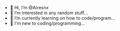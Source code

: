 - 👋 Hi, I’m @Airesnx
- 👀 I’m interested in any random stuff...
- 🌱 I’m currently learning on how to code/program...
- 💙 I'm new to coding/programming...


<!---
Airesnx/Airesnx is a ✨ special ✨ repository because its `README.md` (this file) appears on your GitHub profile.
You can click the Preview link to take a look at your changes.
--->
